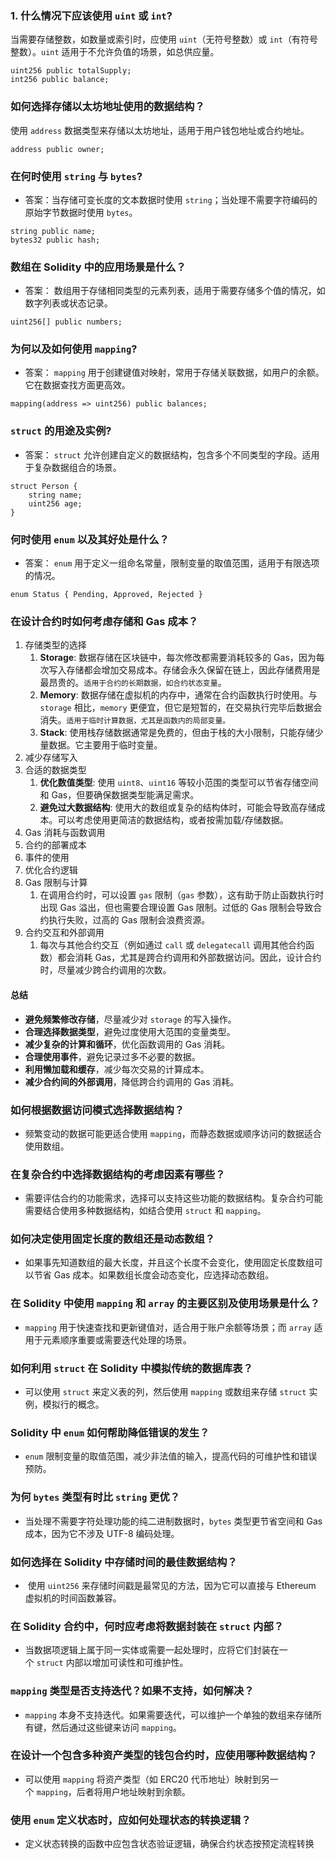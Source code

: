 ### 1. 什么情况下应该使用 `uint` 或 `int`?

当需要存储整数，如数量或索引时，应使用 `uint`（无符号整数）或 `int`（有符号整数）。`uint` 适用于不允许负值的场景，如总供应量。

```
uint256 public totalSupply;
int256 public balance;
```

### 如何选择存储以太坊地址使用的数据结构？

使用 `address` 数据类型来存储以太坊地址，适用于用户钱包地址或合约地址。

```
address public owner;
```

### 在何时使用 `string` 与 `bytes`?

- 答案：当存储可变长度的文本数据时使用 `string`；当处理不需要字符编码的原始字节数据时使用 `bytes`。

```
string public name;
bytes32 public hash;
```

### 数组在 Solidity 中的应用场景是什么？

- 答案： 数组用于存储相同类型的元素列表，适用于需要存储多个值的情况，如数字列表或状态记录。

```
uint256[] public numbers;
```

### 为何以及如何使用 `mapping`?

- 答案： `mapping` 用于创建键值对映射，常用于存储关联数据，如用户的余额。它在数据查找方面更高效。

```
mapping(address => uint256) public balances;
```

### `struct` 的用途及实例?

- 答案： `struct` 允许创建自定义的数据结构，包含多个不同类型的字段。适用于复杂数据组合的场景。

```
struct Person {
    string name;
    uint256 age;
}
```

### 何时使用 `enum` 以及其好处是什么？

- 答案： `enum` 用于定义一组命名常量，限制变量的取值范围，适用于有限选项的情况。

```
enum Status { Pending, Approved, Rejected }
```

### 在设计合约时如何考虑存储和 Gas 成本？

1. 存储类型的选择   
	1.  **Storage**: 数据存储在区块链中，每次修改都需要消耗较多的 Gas，因为每次写入存储都会增加交易成本。存储会永久保留在链上，因此存储费用是最昂贵的。`适用于合约的长期数据，如合约状态变量`。
	2. **Memory**: 数据存储在虚拟机的内存中，通常在合约函数执行时使用。与 `storage` 相比，`memory` 更便宜，但它是短暂的，在交易执行完毕后数据会消失。`适用于临时计算数据，尤其是函数内的局部变量。`
	3. **Stack**: 使用栈存储数据通常是免费的，但由于栈的大小限制，只能存储少量数据。它主要用于临时变量。
2. 减少存储写入
3. 合适的数据类型
	1. **优化数值类型**: 使用 `uint8`、`uint16` 等较小范围的类型可以节省存储空间和 Gas，但要确保数据类型能满足需求。
	2. **避免过大数据结构**: 使用大的数组或复杂的结构体时，可能会导致高存储成本。可以考虑使用更简洁的数据结构，或者按需加载/存储数据。
4. Gas 消耗与函数调用
5. 合约的部署成本
6. 事件的使用
7. 优化合约逻辑
8. Gas 限制与计算
	1. 在调用合约时，可以设置 `gas` 限制（`gas` 参数），这有助于防止函数执行时出现 Gas 溢出，但也需要合理设置 Gas 限制。过低的 Gas 限制会导致合约执行失败，过高的 Gas 限制会浪费资源。
9. 合约交互和外部调用 
	1. 每次与其他合约交互（例如通过 `call` 或 `delegatecall` 调用其他合约函数）都会消耗 Gas，尤其是跨合约调用和外部数据访问。因此，设计合约时，尽量减少跨合约调用的次数。
#### 总结
- **避免频繁修改存储**，尽量减少对 `storage` 的写入操作。
- **合理选择数据类型**，避免过度使用大范围的变量类型。
- **减少复杂的计算和循环**，优化函数调用的 Gas 消耗。
- **合理使用事件**，避免记录过多不必要的数据。
- **利用懒加载和缓存**，减少每次交易的计算成本。
- **减少合约间的外部调用**，降低跨合约调用的 Gas 消耗。

### 如何根据数据访问模式选择数据结构？

-  频繁变动的数据可能更适合使用 `mapping`，而静态数据或顺序访问的数据适合使用数组。

### 在复杂合约中选择数据结构的考虑因素有哪些？

- 需要评估合约的功能需求，选择可以支持这些功能的数据结构。复杂合约可能需要结合使用多种数据结构，如结合使用 `struct` 和 `mapping`。

### 如何决定使用固定长度的数组还是动态数组？

- 如果事先知道数组的最大长度，并且这个长度不会变化，使用固定长度数组可以节省 Gas 成本。如果数组长度会动态变化，应选择动态数组。 

### 在 Solidity 中使用 `mapping` 和 `array` 的主要区别及使用场景是什么？

- `mapping` 用于快速查找和更新键值对，适合用于账户余额等场景；而 `array` 适用于元素顺序重要或需要迭代处理的场景。

### 如何利用 `struct` 在 Solidity 中模拟传统的数据库表？

-  可以使用 `struct` 来定义表的列，然后使用 `mapping` 或数组来存储 `struct` 实例，模拟行的概念。

### Solidity 中 `enum` 如何帮助降低错误的发生？

-  `enum` 限制变量的取值范围，减少非法值的输入，提高代码的可维护性和错误预防。

### 为何 `bytes` 类型有时比 `string` 更优？

- 当处理不需要字符处理功能的纯二进制数据时，`bytes` 类型更节省空间和 Gas 成本，因为它不涉及 UTF-8 编码处理。

### 如何选择在 Solidity 中存储时间的最佳数据结构？

-  使用 `uint256` 来存储时间戳是最常见的方法，因为它可以直接与 Ethereum 虚拟机的时间函数兼容。

### 在 Solidity 合约中，何时应考虑将数据封装在 `struct` 内部？

- 当数据项逻辑上属于同一实体或需要一起处理时，应将它们封装在一个 `struct` 内部以增加可读性和可维护性。

### `mapping` 类型是否支持迭代？如果不支持，如何解决？

- `mapping` 本身不支持迭代。如果需要迭代，可以维护一个单独的数组来存储所有键，然后通过这些键来访问 `mapping`。

### 在设计一个包含多种资产类型的钱包合约时，应使用哪种数据结构？

- 可以使用 `mapping` 将资产类型（如 ERC20 代币地址）映射到另一个 `mapping`，后者将用户地址映射到余额。

### 使用 `enum` 定义状态时，应如何处理状态的转换逻辑？

- 定义状态转换的函数中应包含状态验证逻辑，确保合约状态按预定流程转换